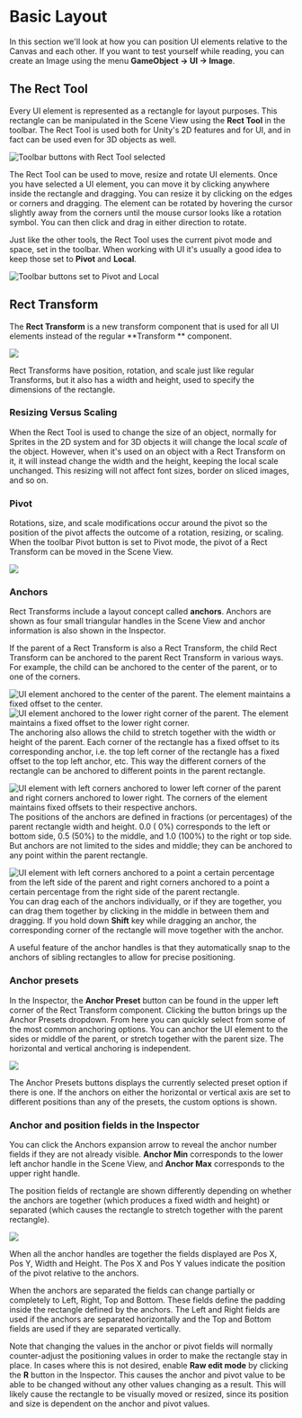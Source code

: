 # Basic Layout

In this section we'll look at how you can position UI elements relative to the Canvas and each other. If you want to
test yourself while reading, you can create an Image using the menu **GameObject -> UI -> Image**.

## The Rect Tool

Every UI element is represented as a rectangle for layout purposes. This rectangle can be manipulated in the Scene View
using the **Rect Tool** in the toolbar. The Rect Tool is used both for Unity's 2D features and for UI, and in fact can
be used even for 3D objects as well.

![Toolbar buttons with Rect Tool selected](images/GUI_Rect_Tool_Button.png)

The Rect Tool can be used to move, resize and rotate UI elements. Once you have selected a UI element, you can move it
by clicking anywhere inside the rectangle and dragging. You can resize it by clicking on the edges or corners and
dragging. The element can be rotated by hovering the cursor slightly away from the corners until the mouse cursor looks
like a rotation symbol. You can then click and drag in either direction to rotate.

Just like the other tools, the Rect Tool uses the current pivot mode and space, set in the toolbar. When working with UI
it's usually a good idea to keep those set to **Pivot** and **Local**.

![Toolbar buttons set to Pivot and Local](images/GUI_Pivot_Local_Buttons.png)

## Rect Transform

The **Rect Transform** is a new transform component that is used for all UI elements instead of the regular **Transform
** component.

![](images/UI_RectTransform.png)

Rect Transforms have position, rotation, and scale just like regular Transforms, but it also has a width and height,
used to specify the dimensions of the rectangle.

### Resizing Versus Scaling

When the Rect Tool is used to change the size of an object, normally for Sprites in the 2D system and for 3D objects it
will change the local _scale_ of the object. However, when it's used on an object with a Rect Transform on it, it will
instead change the width and the height, keeping the local scale unchanged. This resizing will not affect font sizes,
border on sliced images, and so on.

### Pivot

Rotations, size, and scale modifications occur around the pivot so the position of the pivot affects the outcome of a
rotation, resizing, or scaling. When the toolbar Pivot button is set to Pivot mode, the pivot of a Rect Transform can be
moved in the Scene View.

![](images/UI_PivotRotate.png)

### Anchors

Rect Transforms include a layout concept called **anchors**. Anchors are shown as four small triangular handles in the
Scene View and anchor information is also shown in the Inspector.

If the parent of a Rect Transform is also a Rect Transform, the child Rect Transform can be anchored to the parent Rect
Transform in various ways. For example, the child can be anchored to the center of the parent, or to one of the corners.

![UI element anchored to the center of the parent. The element maintains a fixed offset to the center.](images/UI_Anchored1.gif)
![UI element anchored to the lower right corner of the parent. The element maintains a fixed offset to the lower right corner.](images/UI_Anchored2.gif)
The anchoring also allows the child to stretch together with the width or height of the parent. Each corner of the
rectangle has a fixed offset to its corresponding anchor, i.e. the top left corner of the rectangle has a fixed offset
to the top left anchor, etc. This way the different corners of the rectangle can be anchored to different points in the
parent rectangle.

![UI element with left corners anchored to lower left corner of the parent and right corners anchored to lower right. The corners of the element maintains fixed offsets to their respective anchors.](images/UI_Anchored3.gif)
The positions of the anchors are defined in fractions (or percentages) of the parent rectangle width and height. 0.0 (
0%) corresponds to the left or bottom side, 0.5 (50%) to the middle, and 1.0 (100%) to the right or top side. But
anchors are not limited to the sides and middle; they can be anchored to any point within the parent rectangle.

![UI element with left corners anchored to a point a certain percentage from the left side of the parent and right corners anchored to a point a certain percentage from the right side of the parent rectangle.](images/UI_Anchored4.gif)
You can drag each of the anchors individually, or if they are together, you can drag them together by clicking in the
middle in between them and dragging. If you hold down **Shift** key while dragging an anchor, the corresponding corner
of the rectangle will move together with the anchor.

A useful feature of the anchor handles is that they automatically snap to the anchors of sibling rectangles to allow for
precise positioning.

### Anchor presets

In the Inspector, the **Anchor Preset** button can be found in the upper left corner of the Rect Transform component.
Clicking the button brings up the Anchor Presets dropdown. From here you can quickly select from some of the most common
anchoring options. You can anchor the UI element to the sides or middle of the parent, or stretch together with the
parent size. The horizontal and vertical anchoring is independent.

![](images/UI_AnchorPreset.png)

The Anchor Presets buttons displays the currently selected preset option if there is one. If the anchors on either the
horizontal or vertical axis are set to different positions than any of the presets, the custom options is shown.

### Anchor and position fields in the Inspector

You can click the Anchors expansion arrow to reveal the anchor number fields if they are not already visible. **Anchor
Min** corresponds to the lower left anchor handle in the Scene View, and **Anchor Max** corresponds to the upper right
handle.

The position fields of rectangle are shown differently depending on whether the anchors are together (which produces a
fixed width and height) or separated (which causes the rectangle to stretch together with the parent rectangle).

![](images/UI_RectTransform.png)

When all the anchor handles are together the fields displayed are Pos X, Pos Y, Width and Height. The Pos X and Pos Y
values indicate the position of the pivot relative to the anchors.

When the anchors are separated the fields can change partially or completely to Left, Right, Top and Bottom. These
fields define the padding inside the rectangle defined by the anchors. The Left and Right fields are used if the anchors
are separated horizontally and the Top and Bottom fields are used if they are separated vertically.

Note that changing the values in the anchor or pivot fields will normally counter-adjust the positioning values in order
to make the rectangle stay in place. In cases where this is not desired, enable **Raw edit mode** by clicking the **R**
button in the Inspector. This causes the anchor and pivot value to be able to be changed without any other values
changing as a result. This will likely cause the rectangle to be visually moved or resized, since its position and size
is dependent on the anchor and pivot values.
